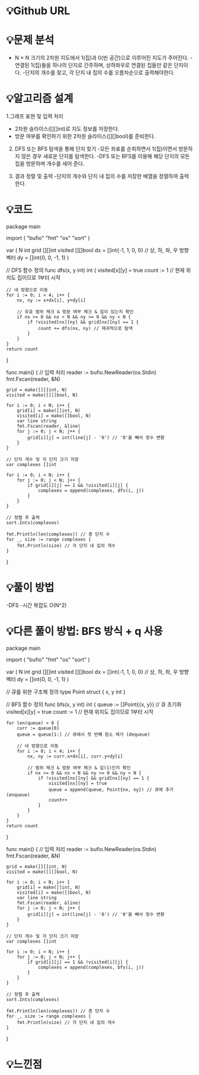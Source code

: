 # 💡Github URL


# 💡**문제 분석**
- N × N 크기의 2차원 지도에서 1(집)과 0(빈 공간)으로 이루어진 지도가 주어진다.
-연결된 1(집)들을 하나의 단지로 간주하며, 상하좌우로 연결된 집들만 같은 단지이다.
-단지의 개수를 찾고, 각 단지 내 집의 수를 오름차순으로 출력해야한다.

# 💡**알고리즘 설계**
1.그래프 표현 및 입력 처리
- 2차원 슬라이스([][]int)로 지도 정보를 저장한다.
- 방문 여부를 확인하기 위한 2차원 슬라이스([][]bool)를 준비한다.

2. DFS 또는 BFS 탐색을 통해 단지 찾기
-모든 좌표를 순회하면서 1(집)이면서 방문하지 않은 경우 새로운 단지를 탐색한다.
-DFS 또는 BFS를 이용해 해당 단지의 모든 집을 방문하며 개수를 세어 준다.

3. 결과 정렬 및 출력
-단지의 개수와 단지 내 집의 수를 저장한 배열을 정렬하여 출력한다.

# 💡코드
package main

import (
	"bufio"
	"fmt"
	"os"
	"sort"
)

var (
	N       int
	grid    [][]int
	visited [][]bool
	dx      = []int{-1, 1, 0, 0} // 상, 하, 좌, 우 방향 벡터
	dy      = []int{0, 0, -1, 1}
)

// DFS 함수 정의
func dfs(x, y int) int {
	visited[x][y] = true
	count := 1 // 현재 위치도 집이므로 1부터 시작

	// 네 방향으로 이동
	for i := 0; i < 4; i++ {
		nx, ny := x+dx[i], y+dy[i]

		// 유효 범위 체크 & 방문 여부 체크 & 집이 있는지 확인
		if nx >= 0 && nx < N && ny >= 0 && ny < N {
			if !visited[nx][ny] && grid[nx][ny] == 1 {
				count += dfs(nx, ny) // 재귀적으로 탐색
			}
		}
	}
	return count
}

func main() {
	// 입력 처리
	reader := bufio.NewReader(os.Stdin)
	fmt.Fscan(reader, &N)

	grid = make([][]int, N)
	visited = make([][]bool, N)

	for i := 0; i < N; i++ {
		grid[i] = make([]int, N)
		visited[i] = make([]bool, N)
		var line string
		fmt.Fscan(reader, &line)
		for j := 0; j < N; j++ {
			grid[i][j] = int(line[j] - '0') // '0'을 빼서 정수 변환
		}
	}

	// 단지 개수 및 각 단지 크기 저장
	var complexes []int

	for i := 0; i < N; i++ {
		for j := 0; j < N; j++ {
			if grid[i][j] == 1 && !visited[i][j] {
				complexes = append(complexes, dfs(i, j))
			}
		}
	}

	// 정렬 후 출력
	sort.Ints(complexes)

	fmt.Println(len(complexes)) // 총 단지 수
	for _, size := range complexes {
		fmt.Println(size) // 각 단지 내 집의 개수
	}
}


# 💡풀이 방법
-DFS
-시간 복잡도 O(N^2)

# 💡다른 풀이 방법: BFS 방식 + q 사용
package main

import (
	"bufio"
	"fmt"
	"os"
	"sort"
)

var (
	N       int
	grid    [][]int
	visited [][]bool
	dx      = []int{-1, 1, 0, 0} // 상, 하, 좌, 우 방향 벡터
	dy      = []int{0, 0, -1, 1}
)

// 큐를 위한 구조체 정의
type Point struct {
	x, y int
}

// BFS 함수 정의
func bfs(x, y int) int {
	queue := []Point{{x, y}} // 큐 초기화
	visited[x][y] = true
	count := 1 // 현재 위치도 집이므로 1부터 시작

	for len(queue) > 0 {
		curr := queue[0]
		queue = queue[1:] // 큐에서 첫 번째 원소 제거 (dequeue)

		// 네 방향으로 이동
		for i := 0; i < 4; i++ {
			nx, ny := curr.x+dx[i], curr.y+dy[i]

			// 범위 체크 & 방문 여부 체크 & 집(1)인지 확인
			if nx >= 0 && nx < N && ny >= 0 && ny < N {
				if !visited[nx][ny] && grid[nx][ny] == 1 {
					visited[nx][ny] = true
					queue = append(queue, Point{nx, ny}) // 큐에 추가 (enqueue)
					count++
				}
			}
		}
	}
	return count
}

func main() {
	// 입력 처리
	reader := bufio.NewReader(os.Stdin)
	fmt.Fscan(reader, &N)

	grid = make([][]int, N)
	visited = make([][]bool, N)

	for i := 0; i < N; i++ {
		grid[i] = make([]int, N)
		visited[i] = make([]bool, N)
		var line string
		fmt.Fscan(reader, &line)
		for j := 0; j < N; j++ {
			grid[i][j] = int(line[j] - '0') // '0'을 빼서 정수 변환
		}
	}

	// 단지 개수 및 각 단지 크기 저장
	var complexes []int

	for i := 0; i < N; i++ {
		for j := 0; j < N; j++ {
			if grid[i][j] == 1 && !visited[i][j] {
				complexes = append(complexes, bfs(i, j))
			}
		}
	}

	// 정렬 후 출력
	sort.Ints(complexes)

	fmt.Println(len(complexes)) // 총 단지 수
	for _, size := range complexes {
		fmt.Println(size) // 각 단지 내 집의 개수
	}
}



# 💡느낀점

